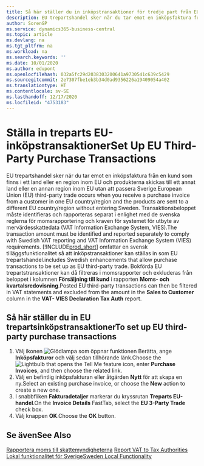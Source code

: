 ```yaml
---
title: Så här ställer du in inköpstransaktioner för tredje part från EU-land
description: EU trepartshandel sker när du tar emot en inköpsfaktura från en kund som finns i ett land eller en region inom EU och produkterna skickas till ett annat land eller en annan region inom EU utan att passera Sverige.
author: SorenGP
ms.service: dynamics365-business-central
ms.topic: article
ms.devlang: na
ms.tgt_pltfrm: na
ms.workload: na
ms.search.keywords: ''
ms.date: 10/01/2020
ms.author: edupont
ms.openlocfilehash: 032a5fc29d2038303200641a9730541c639c5429
ms.sourcegitcommit: 2e7307fbe1eb3b34d0ad9356226a19409054a402
ms.translationtype: HT
ms.contentlocale: sv-SE
ms.lasthandoff: 12/17/2020
ms.locfileid: "4753183"
---
```

# <a name="set-up-eu-third-party-purchase-transactions"></a><span data-ttu-id="7251c-103">Ställa in treparts EU-inköpstransaktioner</span><span class="sxs-lookup"><span data-stu-id="7251c-103">Set Up EU Third-Party Purchase Transactions</span></span>
<span data-ttu-id="7251c-104">EU trepartshandel sker när du tar emot en inköpsfaktura från en kund som finns i ett land eller en region inom EU och produkterna skickas till ett annat land eller en annan region inom EU utan att passera Sverige.</span><span class="sxs-lookup"><span data-stu-id="7251c-104">European Union (EU) third-party trade occurs when you receive a purchase invoice from a customer in one EU country/region and the products are sent to a different EU country/region without entering Sweden.</span></span> <span data-ttu-id="7251c-105">Transaktionsbeloppet måste identifieras och rapporteras separat i enlighet med de svenska reglerna för momsrapportering och kraven för systemet för utbyte av mervärdesskattedata (VAT Information Exchange System, VIES).</span><span class="sxs-lookup"><span data-stu-id="7251c-105">The transaction amount must be identified and reported separately to comply with Swedish VAT reporting and VAT Information Exchange System (VIES) requirements.</span></span> [!INCLUDE[prod_short](../../includes/prod_short.md)] <span data-ttu-id="7251c-106">omfattar en svensk tilläggsfunktionalitet så att inköpstransaktioner kan ställas in som EU trepartshandel.</span><span class="sxs-lookup"><span data-stu-id="7251c-106">includes Swedish enhancements that allow purchase transactions to be set up as EU third-party trade.</span></span> <span data-ttu-id="7251c-107">Bokförda EU trepartstransaktioner kan då filtreras i momsrapporter och exkluderas från beloppet i kolumnen **Försäljning till kund** i rapporten **Moms- och kvartalsredovisning**.</span><span class="sxs-lookup"><span data-stu-id="7251c-107">Posted EU third-party transactions can then be filtered in VAT statements and excluded from the amount in the **Sales to Customer** column in the **VAT- VIES Declaration Tax Auth** report.</span></span>  

## <a name="to-set-up-eu-third-party-purchase-transactions"></a><span data-ttu-id="7251c-108">Så här ställer du in EU trepartsinköpstransaktioner</span><span class="sxs-lookup"><span data-stu-id="7251c-108">To set up EU third-party purchase transactions</span></span>  

1.  <span data-ttu-id="7251c-109">Välj ikonen ![Glödlampa som öppnar funktionen Berätta](../../media/ui-search/search_small.png "Berätta vad du vill göra"), ange **Inköpsfakturor** och välj sedan tillhörande länk.</span><span class="sxs-lookup"><span data-stu-id="7251c-109">Choose the ![Lightbulb that opens the Tell Me feature](../../media/ui-search/search_small.png "Tell me what you want to do") icon, enter **Purchase Invoices**, and then choose the related link.</span></span>  
2.  <span data-ttu-id="7251c-110">Välj en befintlig inköpsfakturan eller åtgärden **Nytt** för att skapa en ny.</span><span class="sxs-lookup"><span data-stu-id="7251c-110">Select an existing purchase invoice, or choose the **New** action to create a new one.</span></span>  
3.  <span data-ttu-id="7251c-111">I snabbfliken **Fakturadetaljer** markerar du kryssrutan **Treparts EU-handel**.</span><span class="sxs-lookup"><span data-stu-id="7251c-111">On the **Invoice Details** FastTab, select the **EU 3-Party Trade** check box.</span></span>  
4.  <span data-ttu-id="7251c-112">Välj knappen **OK**.</span><span class="sxs-lookup"><span data-stu-id="7251c-112">Choose the **OK** button.</span></span>  

## <a name="see-also"></a><span data-ttu-id="7251c-113">Se även</span><span class="sxs-lookup"><span data-stu-id="7251c-113">See Also</span></span>  
 <span data-ttu-id="7251c-114">[Rapportera moms till skattemyndigheterna](../../finance-how-report-vat.md) </span><span class="sxs-lookup"><span data-stu-id="7251c-114">[Report VAT to Tax Authorities](../../finance-how-report-vat.md) </span></span>  
 [<span data-ttu-id="7251c-115">Lokal funktionalitet för Sverige</span><span class="sxs-lookup"><span data-stu-id="7251c-115">Sweden Local Functionality</span></span>](sweden-local-functionality.md)
